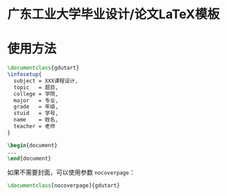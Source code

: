 # 广东工业大学毕业设计/论文LaTeX模板

# 使用方法

```latex
\documentclass{gdutart}
\infosetup{
  subject = XXX课程设计,
  topic   = 题目,
  college = 学院,
  major   = 专业,
  grade   = 年级,
  stuid   = 学号,
  name    = 姓名,
  teacher = 老师
}

\begin{document}
...
\end{document}
```

如果不需要封面，可以使用参数 `nocoverpage`：

```latex
\documentclass[nocoverpage]{gdutart}
```

